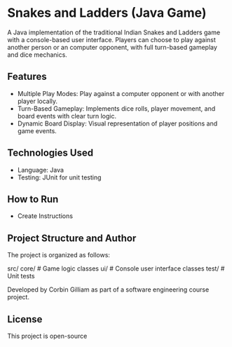 # Snakes and Ladders (Java Game)

A Java implementation of the traditional Indian Snakes and Ladders game with a console-based user interface. Players can choose to play against another person or an computer opponent, with full turn-based gameplay and dice mechanics.

## Features
- Multiple Play Modes: Play against a computer opponent or with another player locally.
- Turn-Based Gameplay: Implements dice rolls, player movement, and board events with clear turn logic.
- Dynamic Board Display: Visual representation of player positions and game events.

## Technologies Used
- Language: Java
- Testing: JUnit for unit testing

## How to Run
- Create Instructions


## Project Structure and Author

The project is organized as follows:

src/
  core/        # Game logic classes
  ui/          # Console user interface classes
  test/        # Unit tests

Developed by Corbin Gilliam as part of a software engineering course project.

## License
This project is open-source
